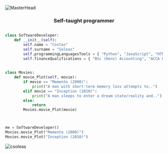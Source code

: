 ![MasterHead](https://camo.githubusercontent.com/ba9f3bd30647e352a3f5e1e45eb45c6ec7bad6155cd16aaedf4a426738da0ca5/68747470733a2f2f696e646f616e616c79746963612e636f6d2f7374617469632f696d616765732f62616e6e6572722e676966)

<h3 align="center"> Self-taught programmer </h3>

```python

class SoftwareDeveloper:
    def __init__(self):
        self.name = "Costas"
        self.surname = "Soleas"
        self.programmingLanguagesTools = { "Python", "JavaScript", "HTML", "CSS", "React.js", "SQL", }
        self.financeQualifications = { "BSc (Hons) Accounting", "ACCA Qualification" }
       
       
class Movies:
    def movie_Plot(self, movie):
        if movie == "Memento (2000)":
            print("A man with short-term memory loss attempts to..")
        elif movie == "Inception (2010)":
            print("A man sleeps to enter a dream state/reality and..")
        else:
            return 
        Movies.movie_Plot(movie)



me = SoftwareDeveloper()
Movies.movie_Plot("Memento (2000)")
Movies.movie_Plot("Inception (2010)")

```

<p align="left">
</p>



<p><img align="left" src="https://github-readme-stats.vercel.app/api/top-langs/?username=csoleas&layout=compact" alt="csoleas" /></p>

